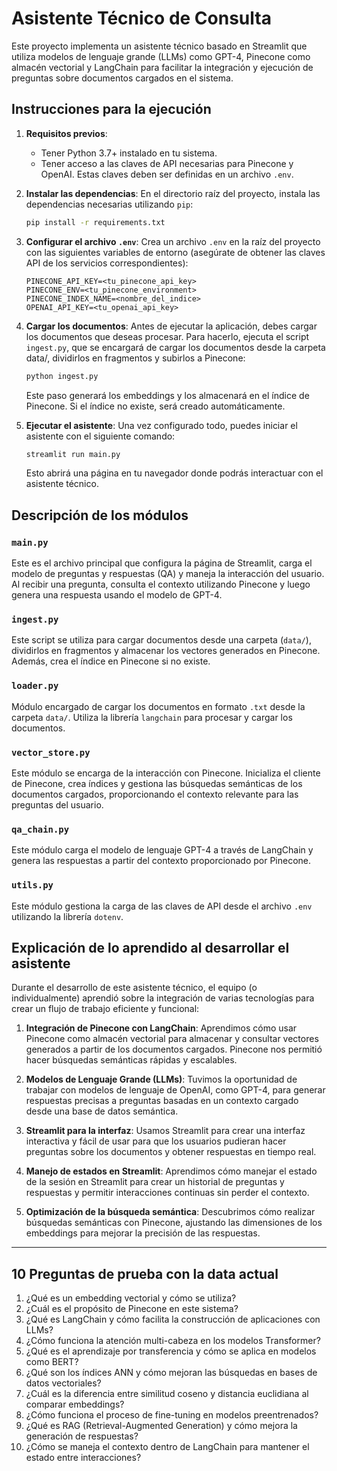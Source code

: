 # Asistente Técnico de Consulta

Este proyecto implementa un asistente técnico basado en Streamlit que utiliza modelos de lenguaje grande (LLMs) como GPT-4, Pinecone como almacén vectorial y LangChain para facilitar la integración y ejecución de preguntas sobre documentos cargados en el sistema.

## Instrucciones para la ejecución

1. **Requisitos previos**:
   - Tener Python 3.7+ instalado en tu sistema.
   - Tener acceso a las claves de API necesarias para Pinecone y OpenAI. Estas claves deben ser definidas en un archivo `.env`.

2. **Instalar las dependencias**:
   En el directorio raíz del proyecto, instala las dependencias necesarias utilizando `pip`:
   ```bash
   pip install -r requirements.txt

3. **Configurar el archivo `.env`**:
   Crea un archivo `.env` en la raíz del proyecto con las siguientes variables de entorno (asegúrate de obtener las claves API de los servicios correspondientes):

   ```env
   PINECONE_API_KEY=<tu_pinecone_api_key>
   PINECONE_ENV=<tu_pinecone_environment>
   PINECONE_INDEX_NAME=<nombre_del_indice>
   OPENAI_API_KEY=<tu_openai_api_key>
   ```

4. **Cargar los documentos**:
   Antes de ejecutar la aplicación, debes cargar los documentos que deseas procesar. Para hacerlo, ejecuta el script `ingest.py`, que se encargará de cargar los documentos desde la carpeta data/, dividirlos en fragmentos y subirlos a Pinecone:

   ```bash
   python ingest.py
   ```

   Este paso generará los embeddings y los almacenará en el índice de Pinecone. Si el índice no existe, será creado automáticamente.

5. **Ejecutar el asistente**:
   Una vez configurado todo, puedes iniciar el asistente con el siguiente comando:

   ```bash
   streamlit run main.py
   ```

   Esto abrirá una página en tu navegador donde podrás interactuar con el asistente técnico.

## Descripción de los módulos

### `main.py`

Este es el archivo principal que configura la página de Streamlit, carga el modelo de preguntas y respuestas (QA) y maneja la interacción del usuario. Al recibir una pregunta, consulta el contexto utilizando Pinecone y luego genera una respuesta usando el modelo de GPT-4.

### `ingest.py`

Este script se utiliza para cargar documentos desde una carpeta (`data/`), dividirlos en fragmentos y almacenar los vectores generados en Pinecone. Además, crea el índice en Pinecone si no existe.

### `loader.py`

Módulo encargado de cargar los documentos en formato `.txt` desde la carpeta `data/`. Utiliza la librería `langchain` para procesar y cargar los documentos.

### `vector_store.py`

Este módulo se encarga de la interacción con Pinecone. Inicializa el cliente de Pinecone, crea índices y gestiona las búsquedas semánticas de los documentos cargados, proporcionando el contexto relevante para las preguntas del usuario.

### `qa_chain.py`

Este módulo carga el modelo de lenguaje GPT-4 a través de LangChain y genera las respuestas a partir del contexto proporcionado por Pinecone.

### `utils.py`

Este módulo gestiona la carga de las claves de API desde el archivo `.env` utilizando la librería `dotenv`.

## Explicación de lo aprendido al desarrollar el asistente

Durante el desarrollo de este asistente técnico, el equipo (o individualmente) aprendió sobre la integración de varias tecnologías para crear un flujo de trabajo eficiente y funcional:

1. **Integración de Pinecone con LangChain**: Aprendimos cómo usar Pinecone como almacén vectorial para almacenar y consultar vectores generados a partir de los documentos cargados. Pinecone nos permitió hacer búsquedas semánticas rápidas y escalables.

2. **Modelos de Lenguaje Grande (LLMs)**: Tuvimos la oportunidad de trabajar con modelos de lenguaje de OpenAI, como GPT-4, para generar respuestas precisas a preguntas basadas en un contexto cargado desde una base de datos semántica.

3. **Streamlit para la interfaz**: Usamos Streamlit para crear una interfaz interactiva y fácil de usar para que los usuarios pudieran hacer preguntas sobre los documentos y obtener respuestas en tiempo real.

4. **Manejo de estados en Streamlit**: Aprendimos cómo manejar el estado de la sesión en Streamlit para crear un historial de preguntas y respuestas y permitir interacciones continuas sin perder el contexto.

5. **Optimización de la búsqueda semántica**: Descubrimos cómo realizar búsquedas semánticas con Pinecone, ajustando las dimensiones de los embeddings para mejorar la precisión de las respuestas.

---

## 10 Preguntas de prueba con la data actual

1. ¿Qué es un embedding vectorial y cómo se utiliza?
2. ¿Cuál es el propósito de Pinecone en este sistema?
3. ¿Qué es LangChain y cómo facilita la construcción de aplicaciones con LLMs?
4. ¿Cómo funciona la atención multi-cabeza en los modelos Transformer?
5. ¿Qué es el aprendizaje por transferencia y cómo se aplica en modelos como BERT?
6. ¿Qué son los índices ANN y cómo mejoran las búsquedas en bases de datos vectoriales?
7. ¿Cuál es la diferencia entre similitud coseno y distancia euclidiana al comparar embeddings?
8. ¿Cómo funciona el proceso de fine-tuning en modelos preentrenados?
9. ¿Qué es RAG (Retrieval-Augmented Generation) y cómo mejora la generación de respuestas?
10. ¿Cómo se maneja el contexto dentro de LangChain para mantener el estado entre interacciones?
